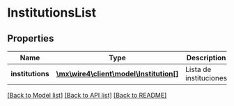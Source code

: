 # InstitutionsList

## Properties
Name | Type | Description | Notes
------------ | ------------- | ------------- | -------------
**institutions** | [**\mx\wire4\client\model\Institution[]**](Institution.md) | Lista de instituciones | [optional] 

[[Back to Model list]](../../README.md#documentation-for-models) [[Back to API list]](../../README.md#documentation-for-api-endpoints) [[Back to README]](../../README.md)

